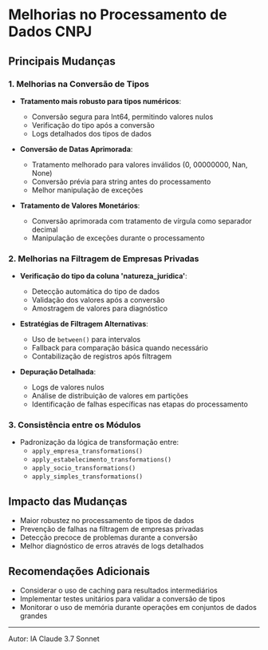 # Melhorias no Processamento de Dados CNPJ

## Principais Mudanças

### 1. Melhorias na Conversão de Tipos
- **Tratamento mais robusto para tipos numéricos**:
  - Conversão segura para Int64, permitindo valores nulos
  - Verificação do tipo após a conversão
  - Logs detalhados dos tipos de dados

- **Conversão de Datas Aprimorada**:
  - Tratamento melhorado para valores inválidos (0, 00000000, Nan, None)
  - Conversão prévia para string antes do processamento
  - Melhor manipulação de exceções

- **Tratamento de Valores Monetários**:
  - Conversão aprimorada com tratamento de vírgula como separador decimal
  - Manipulação de exceções durante o processamento

### 2. Melhorias na Filtragem de Empresas Privadas
- **Verificação do tipo da coluna 'natureza_juridica'**:
  - Detecção automática do tipo de dados
  - Validação dos valores após a conversão
  - Amostragem de valores para diagnóstico

- **Estratégias de Filtragem Alternativas**:
  - Uso de `between()` para intervalos
  - Fallback para comparação básica quando necessário
  - Contabilização de registros após filtragem

- **Depuração Detalhada**:
  - Logs de valores nulos
  - Análise de distribuição de valores em partições
  - Identificação de falhas específicas nas etapas do processamento

### 3. Consistência entre os Módulos
- Padronização da lógica de transformação entre:
  - `apply_empresa_transformations()`
  - `apply_estabelecimento_transformations()`
  - `apply_socio_transformations()`
  - `apply_simples_transformations()`

## Impacto das Mudanças
- Maior robustez no processamento de tipos de dados
- Prevenção de falhas na filtragem de empresas privadas
- Detecção precoce de problemas durante a conversão
- Melhor diagnóstico de erros através de logs detalhados

## Recomendações Adicionais
- Considerar o uso de caching para resultados intermediários
- Implementar testes unitários para validar a conversão de tipos
- Monitorar o uso de memória durante operações em conjuntos de dados grandes

---
Autor: IA Claude 3.7 Sonnet 